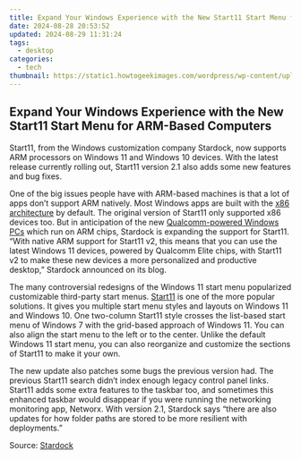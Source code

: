 ```yaml
---
title: Expand Your Windows Experience with the New Start11 Start Menu for ARM-Based Computers
date: 2024-08-28 20:53:52
updated: 2024-08-29 11:31:24
tags:
  - desktop
categories:
  - tech
thumbnail: https://static1.howtogeekimages.com/wordpress/wp-content/uploads/2023/10/start11.jpg
---
```


## Expand Your Windows Experience with the New Start11 Start Menu for ARM-Based Computers

Start11, from the Windows customization company Stardock, now supports ARM processors on Windows 11 and Windows 10 devices. With the latest release currently rolling out, Start11 version 2.1 also adds some new features and bug fixes.

 One of the big issues people have with ARM-based machines is that a lot of apps don’t support ARM natively. Most Windows apps are built with the [x86 architecture](https://fox-that.techidaily.com/troubleshooting-what-to-try-when-iphone-events-are-nowhere-to-be-found/) by default. The original version of Start11 only supported x86 devices too. But in anticipation of the new [Qualcomm-powered Windows PCs](https://screen-video-capture.techidaily.com/updated-premier-manual-leveraging-mobizens-full-potential-for-mobile-capture-for-2024/) which run on ARM chips, Stardock is expanding the support for Start11\. “With native ARM support for Start11 v2, this means that you can use the latest Windows 11 devices, powered by Qualcomm Elite chips, with Start11 v2 to make these new devices a more personalized and productive desktop,” Stardock announced on its blog.

 The many controversial redesigns of the Windows 11 start menu popularized customizable third-party start menus. [Start11](https://instagram-clips.techidaily.com/new-2024-approved-insta-self-portraits-are-they-truly-accurate/) is one of the more popular solutions. It gives you multiple start menu styles and layouts on Windows 11 and Windows 10\. One two-column Start11 style crosses the list-based start menu of Windows 7 with the grid-based approach of Windows 11\. You can also align the start menu to the left or to the center. Unlike the default Windows 11 start menu, you can also reorganize and customize the sections of Start11 to make it your own.

 The new update also patches some bugs the previous version had. The previous Start11 search didn’t index enough legacy control panel links. Start11 adds some extra features to the taskbar too, and sometimes this enhanced taskbar would disappear if you were running the networking monitoring app, Networx. With version 2.1, Stardock says “there are also updates for how folder paths are stored to be more resilient with deployments.”

 Source: [Stardock](https://www.stardock.com/news/529963/start11-v2-21-arrives-with-arm-for-all)

<ins class="adsbygoogle"
     style="display:block"
     data-ad-format="autorelaxed"
     data-ad-client="ca-pub-7571918770474297"
     data-ad-slot="1223367746"></ins>



<ins class="adsbygoogle"
     style="display:block"
     data-ad-client="ca-pub-7571918770474297"
     data-ad-slot="8358498916"
     data-ad-format="auto"
     data-full-width-responsive="true"></ins>
